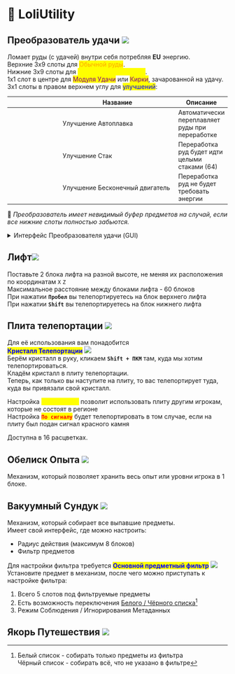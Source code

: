 # 🧰 LoliUtility

## Преобразователь удачи ![](https://cdn.discordapp.com/attachments/1147960565591969843/1147960640372215928/fortune.gif)

Ломает руды (с удачей) внутри себя потребляя **EU** энергию. \
Верхние 3х9 слоты для <mark style="color:orange;">Обычной руды</mark>.\
Нижние 3х9 слоты для <mark style="color:yellow;">Переработанной руды</mark>.\
1х1 слот в центре для <mark style="color:purple;">Модуля Удачи</mark> или <mark style="color:purple;">Кирки</mark>, зачарованной на удачу.\
3х1 слоты в правом верхнем углу для <mark style="color:blue;">улучшений</mark>:

<table><thead><tr><th width="106" align="center"> </th><th width="251">Название</th><th>Описание</th></tr></thead><tbody><tr><td align="center"><img src="https://cdn.discordapp.com/attachments/1147960565591969843/1148344251185365002/UpgradeFTSmelting_01.gif" alt=""></td><td>Улучшение Автоплавка</td><td>Автоматически переплавляет руды при переработке</td></tr><tr><td align="center"><img src="https://cdn.discordapp.com/attachments/1147960565591969843/1148344262879084554/UpgradeFTStack_01.gif" alt=""></td><td>Улучшение Стак</td><td>Переработка руд будет идти целыми стаками (64)</td></tr><tr><td align="center"><img src="https://cdn.discordapp.com/attachments/1147960565591969843/1148344239919464580/UpgradeFTInfinite_01.gif" alt=""></td><td>Улучшение  Бесконечный двигатель</td><td>Переработка руд не будет требовать энергии</td></tr></tbody></table>

:pushpin: _Преобразователь имеет невидимый буфер предметов на случай, если все нижние слоты  полностью забьются._

<details>

<summary>Интерфейс Преобразователя удачи (GUI)</summary>

В слот для кирки установлен Модуль Удачи\
Все слоты для улучшений заполнены\
![](<../.gitbook/assets/Без имени-4 (1).png>)



</details>

## Лифт![](https://media.discordapp.net/attachments/1167186277993553971/1167193519866265690/f398e4089a809e31.png?ex=654d3cac\&is=653ac7ac\&hm=0a51b0be208c7244a71eb44d1e1ce18282317ec94510fae94a4db17461c7b287&=)

Поставьте 2 блока лифта на разной высоте, не меняя их расположения по координатам `X` `Z`\
Максимальное расстояние между блоками лифта - 60 блоков\
При нажатии **`Пробел`** вы телепортируетесь на блок верхнего лифта\
При нажатии **`Shift`** вы телепортируетесь на блок нижнего лифта

## Плита телепортации ![](https://cdn.discordapp.com/attachments/1147960565591969843/1149802364581204049/teleporter.gif)

Для её использования вам понадобится\
<mark style="color:blue;">**Кристалл Телепортации**</mark> ![](https://media.discordapp.net/attachments/1148342956189823076/1148344673455321108/01c97a18d5ec2741.png)\
Берём кристалл в руку, кликаем **`Shift + ПКМ`** там, куда мы хотим телепортироваться.\
Кладём кристалл в плиту телепортации.\
Теперь, как только вы наступите на плиту, то вас телепортирует туда, куда вы привязали свой кристалл.

Настройка <mark style="color:yellow;">**`Общий Доступ`**</mark> позволит использовать плиту другим игрокам, которые не состоят в регионе\
Настройка <mark style="color:red;">**`По сигналу`**</mark> будет телепортировать в том случае, если на плиту был подан сигнал красного камня

Доступна в 16 расцветках.

## Обелиск Опыта ![](https://cdn.discordapp.com/attachments/1167186277993553971/1167193564422348910/637e1b10971047f7.png?ex=654d3cb7\&is=653ac7b7\&hm=ad6b59e02ca742a18cae686c651e3bd51bfb70eedcf50aebcf7f095276229e79&)&#x20;

Механизм, который позволяет хранить весь опыт или уровни игрока в 1 блоке.

## Вакуумный Сундук ![](https://media.discordapp.net/attachments/1167186277993553971/1167193701450260632/f096c0c350a0abc3.png?ex=654d3cd7\&is=653ac7d7\&hm=58303fcc939985dff165f01d3810b8c6925811e394457b0925e7c8fd094fba86&=)

Механизм, который собирает все выпавшие предметы.\
Имеет свой интерфейс, где можно настроить:

* Радиус действия (максимум 8 блоков)
* Фильтр предметов

Для настройки фильтра требуется <mark style="color:blue;">**Основной предметный фильтр**</mark> ![](https://media.discordapp.net/attachments/1167186403554250812/1167194210227724452/e587a17538777394.png?ex=654d3d51\&is=653ac851\&hm=37c91fcc7d02a09626251556eddc9883fd7d810ee364f3cc609c27032b802947&=)\
Установите предмет в механизм, после чего можно приступать к настройке фильтра:

1. Всего 5 слотов под фильтруемые предметы
2. Есть возможность переключения [Белого / Чёрного списка](#user-content-fn-1)[^1]
3. Режим Соблюдения / Игнорирования Метаданных

## Якорь Путешествия ![](https://media.discordapp.net/attachments/1167186277993553971/1167193657116475423/84d8935fdb4af620.png?ex=654d3ccd\&is=653ac7cd\&hm=92cced38a3933d7d3efc822ea7cdb2c35a657c2d63cc62c2dc7ff3501ea9abc2&=)



[^1]: Белый список - собирать только предметы из фильтра\
    Чёрный список - собирать всё, что не указано в фильтре
